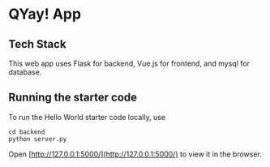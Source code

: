 # QYay! App

## Tech Stack

This web app uses Flask for backend, Vue.js for frontend, and mysql for database.

## Running the starter code

To run the Hello World starter code locally, use
``````
cd backend
python server.py
``````

Open [http://127.0.0.1:5000/](http://127.0.0.1:5000/) to view it in the browser.
